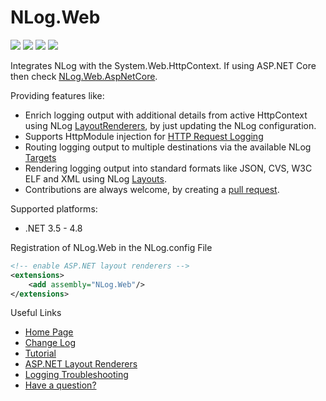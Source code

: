 # NLog.Web

[![](https://sonarcloud.io/api/project_badges/measure?project=nlog.web&branch=master&metric=reliability_rating)](https://sonarcloud.io/dashboard/?id=nlog.web&branch=master) 
[![](https://sonarcloud.io/api/project_badges/measure?project=nlog.web&branch=master&metric=sqale_rating)](https://sonarcloud.io/dashboard/?id=nlog.web&branch=master) 
[![](https://sonarcloud.io/api/project_badges/measure?project=nlog.web&branch=master&metric=bugs)](https://sonarcloud.io/dashboard/?id=nlog.web&branch=master) 
[![](https://sonarcloud.io/api/project_badges/measure?project=nlog.web&branch=master&metric=vulnerabilities)](https://sonarcloud.io/dashboard/?id=nlog.web&branch=master) 

Integrates NLog with the System.Web.HttpContext. If using ASP.NET Core then check [NLog.Web.AspNetCore](https://www.nuget.org/packages/NLog.Web.AspNetCore).

Providing features like:

- Enrich logging output with additional details from active HttpContext using NLog [LayoutRenderers](https://nlog-project.org/config/?tab=layout-renderers&search=package:nlog.web.aspnetcore), by just updating the NLog configuration.
- Supports HttpModule injection for [HTTP Request Logging](https://github.com/NLog/NLog.Web/wiki/HTTP-Request-Logging)
- Routing logging output to multiple destinations via the available NLog [Targets](https://nlog-project.org/config/?tab=targets)
- Rendering logging output into standard formats like JSON, CVS, W3C ELF and XML using NLog [Layouts](https://nlog-project.org/config/?tab=layouts).
- Contributions are always welcome, by creating a [pull request](https://github.com/NLog/NLog.Web/pulls).

Supported platforms:

 - .NET 3.5 - 4.8

Registration of NLog.Web in the NLog.config File

```xml
<!-- enable ASP.NET layout renderers -->
<extensions>
    <add assembly="NLog.Web"/>
</extensions>
```

Useful Links

- [Home Page](https://nlog-project.org/)
- [Change Log](https://github.com/NLog/NLog.Web/releases)
- [Tutorial](https://github.com/NLog/NLog/wiki/Tutorial)
- [ASP.NET Layout Renderers](https://nlog-project.org/config/?tab=layout-renderers&search=package:nlog.web)
- [Logging Troubleshooting](https://github.com/NLog/NLog/wiki/Logging-troubleshooting)
- [Have a question?](https://stackoverflow.com/questions/tagged/nlog)
